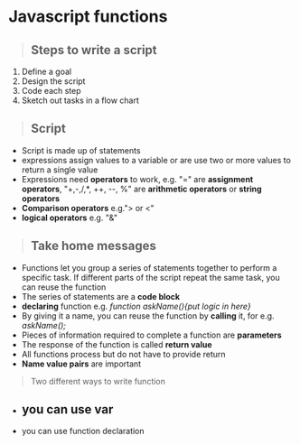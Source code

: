 # Javascript functions
>## Steps to write a script
1. Define a goal
1. Design the script
1. Code each step
1. Sketch out tasks in a flow chart

>## Script
- Script is made up of statements
- expressions assign values to a variable or are use two or more values to return a single value
- Expressions need **operators** to work, e.g. "=" are **assignment operators**, "+,-,/,*, ++, --, %" are **arithmetic operators** or **string operators**
- **Comparison operators** e.g."> or <"
- **logical operators** e.g. "&"

>## Take home messages 
- Functions let you group a series of statements together to perform a specific task. If different parts of the script repeat the same task, you can reuse the function
- The series of statements are a **code block**
- **declaring** function e.g. *function askName(){put logic in here}*
- By giving it a name, you can reuse the function by **calling** it, for e.g. *askName();*
- Pieces of information required to complete a function are **parameters**
- The response of the function is called **return value**
- All functions process but do not have to provide return
- **Name value pairs** are important

> Two different ways to write function
- you can use var
   - 
- you can use function declaration


